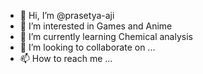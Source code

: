 - 👋 Hi, I’m @prasetya-aji
- 👀 I’m interested in Games and Anime
- 🌱 I’m currently learning Chemical analysis
- 💞️ I’m looking to collaborate on ...
- 📫 How to reach me ...

<!---
prasetya-aji/prasetya-aji is a ✨ special ✨ repository because its `README.md` (this file) appears on your GitHub profile.
You can click the Preview link to take a look at your changes.
--->
